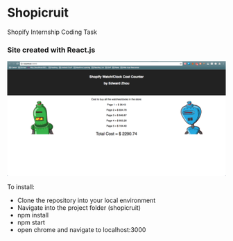 # Shopicruit
Shopify Internship Coding Task
### Site created with React.js
![alt text](https://github.com/edzmh96/Shopicruit/blob/master/src/calculator.png "Shopicruit calculator")

To install: 
- Clone the repository into your local environment
- Navigate into the project folder (shopicruit)
- npm install
- npm start
- open chrome and navigate to localhost:3000
